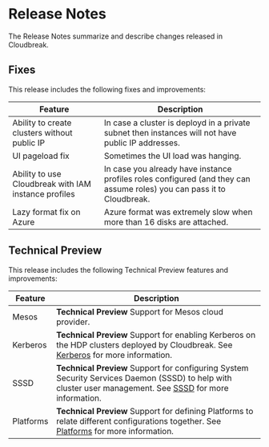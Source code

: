# Release Notes

The Release Notes summarize and describe changes released in Cloudbreak.

## Fixes

This release includes the following fixes and improvements:

| Feature | Description |
|----|----|
| Ability to create clusters without public IP | In case a cluster is deployd in a private subnet then instances will not have public IP addresses. |
| UI pageload fix | Sometimes the UI load was hanging. |
| Ability to use Cloudbreak with IAM instance profiles | In case you already have instance profiles roles configured (and they can assume roles) you can pass it to Cloudbreak. |
| Lazy format fix on Azure | Azure format was extremely slow when more than 16 disks are attached. |

## Technical Preview

This release includes the following Technical Preview features and improvements:

| Feature | Description |
|----|----|
| Mesos | **Technical Preview** Support for Mesos cloud provider. |
| Kerberos | **Technical Preview** Support for enabling Kerberos on the HDP clusters deployed by Cloudbreak. See [Kerberos](kerberos.md) for more information. |
| SSSD | **Technical Preview** Support for configuring System Security Services Daemon (SSSD) to help with cluster user management. See [SSSD](sssd.md) for more information. |
| Platforms | **Technical Preview** Support for defining Platforms to relate different configurations together. See [Platforms](topologies.md) for more information. |

